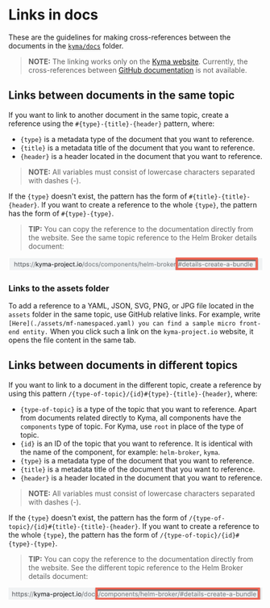 # Links in docs

These are the guidelines for making cross-references between the documents in the [`kyma/docs`](https://github.com/kyma-project/kyma/tree/master/docs) folder.

>**NOTE:** The linking works only on the [Kyma website](https://kyma-project.io/docs). Currently, the cross-references between [GitHub documentation](ttps://github.com/kyma-project/kyma/tree/master/docs) is not available.

## Links between documents in the same topic

If you want to link to another document in the same topic, create a reference using the `#{type}-{title}-{header}` pattern, where:
- `{type}` is a metadata type of the document that you want to reference.
- `{title}` is a metadata title of the document that you want to reference.
- `{header}` is a header located in the document that you want to reference.

>**NOTE:** All variables must consist of lowercase characters separated with dashes (-).

If the `{type}` doesn't exist, the pattern has the form of `#{title}-{title}-{header}`. If you want to create a reference to the whole `{type}`, the pattern has the form of `#{type}-{type}`.

>**TIP:** You can copy the reference to the documentation directly from the website. See the same topic reference to the Helm Broker details document:

![Same topic reference](../../assets/reference-1.png)

### Links to the assets folder

To add a reference to a YAML, JSON, SVG, PNG, or JPG file located in the `assets` folder in the same topic, use GitHub relative links. For example, write `[Here](./assets/mf-namespaced.yaml) you can find a sample micro front-end entity.` When you click such a link on the `kyma-project.io` website, it opens the file content in the same tab.

## Links between documents in different topics

If you want to link to a document in the different topic, create a reference by using this pattern `/{type-of-topic}/{id}#{type}-{title}-{header}`, where:
- `{type-of-topic}` is a type of the topic that you want to reference. Apart from documents related directly to Kyma, all components have the `components` type of topic. For Kyma, use `root` in place of the type of topic.
- `{id}` is an ID of the topic that you want to reference. It is identical with the name of the component, for example: `helm-broker`, `kyma`.
- `{type}` is a metadata type of the document that you want to reference.
- `{title}` is a metadata title of the document that you want to reference.
- `{header}` is a header located in the document that you want to reference.

>**NOTE:** All variables must consist of lowercase characters separated with dashes (-).

If the `{type}` doesn't exist, the pattern has the form of `/{type-of-topic}/{id}#{title}-{title}-{header}`. If you want to create a reference to the whole `{type}`, the pattern has the form of `/{type-of-topic}/{id}#{type}-{type}`.

>**TIP:** You can copy the reference to the documentation directly from the website. See the different topic reference to the Helm Broker details document:

![Different topic reference](../../assets/reference-2.png)
